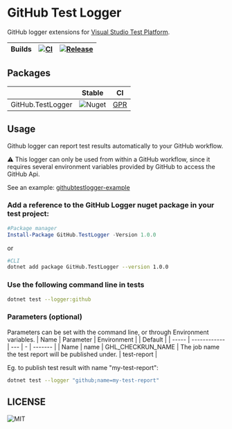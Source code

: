 # GitHub Test Logger
GitHub logger extensions for [Visual Studio Test Platform](https://gtihub.com/microsoft/vstest).

 |Builds | [![CI](https://github.com/dogguts/githubtestlogger/workflows/CI/badge.svg)](https://github.com/dogguts/githubtestlogger/workflows/CI) | [![Release](https://github.com/dogguts/githubtestlogger/workflows/Release/badge.svg)](https://github.com/dogguts/githubtestlogger/workflows/Release)
| ----- | ----- | ----- | 

## Packages
|   |  Stable   |   CI |
| - | -------------- | -------------- | 
| GitHub.TestLogger | ![Nuget](https://img.shields.io/nuget/v/GitHub.TestLogger?logoColor=%20) | [GPR](https://github.com/dogguts/githubtestlogger/packages/297979) |

## Usage
Github logger can report test results automatically to your GitHub workflow. 

:warning: This logger can only be used from within a GitHub workflow, since it requires several environment variables provided by GitHub to access the GitHub Api.

See an example: [githubtestlogger-example](https://github.com/dogguts/githubtestlogger-example)

### Add a reference to the GitHub Logger nuget package in your test project:
```Powershell
#Package manager
Install-Package GitHub.TestLogger -Version 1.0.0
```
or
```sh
#CLI
dotnet add package GitHub.TestLogger --version 1.0.0
```
### Use the following command line in tests
```sh
dotnet test --logger:github
```

### Parameters (optional) 
Parameters can be set with the command line, or through Environment variables.
| Name  |  Parameter   | Environment |   | Default |
| ----- | ------------ | --- | - | ------- |
| Name  | name         | GHL_CHECKRUN_NAME | The job name the test report will be published under. | test-report |

Eg. to publish test result with name "my-test-report":
```sh
dotnet test --logger "github;name=my-test-report"
```

## LICENSE
![MIT](https://img.shields.io/github/license/dogguts/githubtestlogger)
